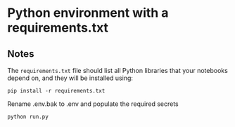 # Python environment with a requirements.txt

## Notes

The `requirements.txt` file should list all Python libraries that your notebooks
depend on, and they will be installed using:

```
pip install -r requirements.txt

```

Rename .env.bak to .env and populate the required secrets

```
python run.py
```
